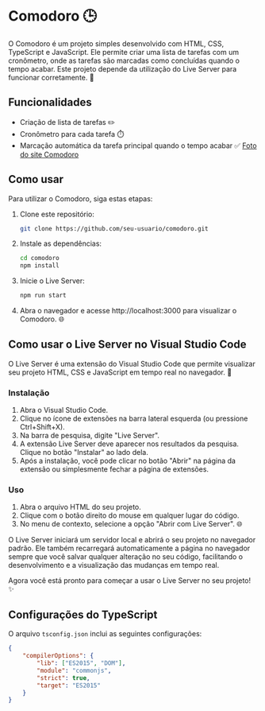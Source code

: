 # Comodoro 🕒

O Comodoro é um projeto simples desenvolvido com HTML, CSS, TypeScript e JavaScript. Ele permite criar uma lista de tarefas com um cronômetro, onde as tarefas são marcadas como concluídas quando o tempo acabar. Este projeto depende da utilização do Live Server para funcionar corretamente. 🚀

## Funcionalidades

- Criação de lista de tarefas ✏️
- Cronômetro para cada tarefa ⏱️
- Marcação automática da tarefa principal quando o tempo acabar ✅
[Foto do site Comodoro](https://github.com/Matheus1415/Comodoro/blob/main/FotoReadme.png)


## Como usar

Para utilizar o Comodoro, siga estas etapas:

1. Clone este repositório:
    ```bash
    git clone https://github.com/seu-usuario/comodoro.git
    ```

2. Instale as dependências:
    ```bash
    cd comodoro
    npm install
    ```

3. Inicie o Live Server:
    ```bash
    npm run start
    ```

4. Abra o navegador e acesse http://localhost:3000 para visualizar o Comodoro. 🌐

## Como usar o Live Server no Visual Studio Code

O Live Server é uma extensão do Visual Studio Code que permite visualizar seu projeto HTML, CSS e JavaScript em tempo real no navegador. 🚀

### Instalação

1. Abra o Visual Studio Code.
2. Clique no ícone de extensões na barra lateral esquerda (ou pressione Ctrl+Shift+X).
3. Na barra de pesquisa, digite "Live Server".
4. A extensão Live Server deve aparecer nos resultados da pesquisa. Clique no botão "Instalar" ao lado dela.
5. Após a instalação, você pode clicar no botão "Abrir" na página da extensão ou simplesmente fechar a página de extensões.

### Uso

1. Abra o arquivo HTML do seu projeto.
2. Clique com o botão direito do mouse em qualquer lugar do código.
3. No menu de contexto, selecione a opção "Abrir com Live Server". 🌐

O Live Server iniciará um servidor local e abrirá o seu projeto no navegador padrão. Ele também recarregará automaticamente a página no navegador sempre que você salvar qualquer alteração no seu código, facilitando o desenvolvimento e a visualização das mudanças em tempo real.

Agora você está pronto para começar a usar o Live Server no seu projeto! ✨

## Configurações do TypeScript

O arquivo `tsconfig.json` inclui as seguintes configurações:

```json
{
    "compilerOptions": {
        "lib": ["ES2015", "DOM"],
        "module": "commonjs",
        "strict": true,
        "target": "ES2015"
    }
}
